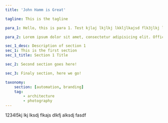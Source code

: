 ```yaml
---
title: 'John Hamm is Great'

tagline: This is the tagline

para_1: Hello, this is para 1. Test kjlaj lkjlkj lkkljlkajsd flk3jlkj lkasj dlkfjoi23, kjlaj lkjlkj lkkljlkajsd flk3jlkj lkasj dlkfjoi23, kjlaj lkjlkj lkkljlkajsd flk3jlkj lkasj dlkfjoi23, kjlaj lkjlkj lkkljlkajsd flk3jlkj lkasj dlkfjoi23, kjlaj lkjlkj lkkljlkajsd flk3jlkj lkasj dlkfjoi23, kjlaj lkjlkj lkkljlkajsd flk3jlkj lkasj dlkfjoi23

para_2: Lorem ipsum dolor sit amet, consectetur adipisicing elit. Officiis eum eveniet, facere libero ipsa fugiat nihil sit fuga odio, distinctio quasi veniam adipisci! Molestiae aperiam labore, neque assumenda error natus!

sec_1_desc: Description of section 1
sec_1: This is the first section
sec_1_title: Section 1 Title

sec_2: Second section goes here!

sec_3: Finaly section, here we go!

taxonomy:
    section: [automation, branding]
    tag:
        - architecture
        - photography
---
```


1234l5kj lkj lksdj flkajs dlkfj alksdj fasdf